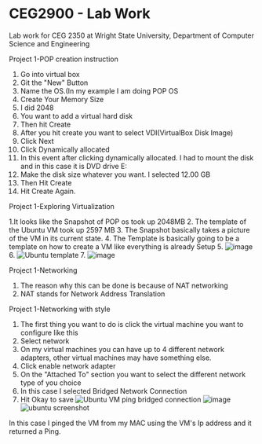 # CEG2900 - Lab Work
Lab work for CEG 2350 at Wright State University, Department of Computer Science and Engineering





Project 1-POP creation instruction

1. Go into virtual box
2. Git the "New" Button
3. Name the OS.(In my example I am doing POP OS
4. Create Your Memory Size
5. I did 2048
6. You want to add a virtual hard disk
7. Then hit Create
8. After you hit create you want to select VDI(VirtualBox Disk Image)
9. Click Next
10. Click Dynamically allocated
11. In this event after clicking dynamically allocated. I had to mount the disk and in this case it is DVD drive E:
12. Make the disk size whatever you want. I selected 12.00 GB
13. Then Hit Create
14. Hit Create Again. 






 Project 1-Exploring Virtualization
 
 1.It looks like the Snapshot of POP os took up 2048MB
 2. The template of the Ubuntu VM took up 2597 MB
 3. The Snapshot basically takes a picture of the VM in its current state.
 4. The Template is basically going to be a template on how to create a VM like everything is already Setup
 5. ![image](https://user-images.githubusercontent.com/59849834/133356145-3ff48cac-0544-4d33-8a46-43b897d97f0f.png)
 6. ![Ubuntu template](https://user-images.githubusercontent.com/59849834/134017329-e7044019-ce69-41c7-8098-096468bf71b3.png)
 7. ![image](https://user-images.githubusercontent.com/59849834/134017691-05a9f0d4-4de6-4dca-8134-08d73c9c87de.png)




Project 1-Networking
1. The reason why this can be done is because of NAT networking
2. NAT stands for Network Address Translation

Project 1-Networking with style 

1. The first thing you want to do is click the virtual machine you want to configure like this
2. Select network 
3. On my virtual machines you can have up to 4 different network adapters, other virtual machines may have something else.
4. Click enable network adapter 
5. On the "Attached To" section you want to select the different network type of you choice
6. In this case I selected Bridged Network Connection
7. Hit Okay to save
![Ubuntu VM ping bridged connection](https://user-images.githubusercontent.com/59849834/134014255-2c193269-fdd4-4d84-b725-8f2a36f7ddd3.jpg)
![image](https://user-images.githubusercontent.com/59849834/134096327-f6e99666-1f7f-437e-8167-8308a63577b5.png)
![ubuntu screenshot](https://user-images.githubusercontent.com/59849834/134096550-5317da18-e25c-442a-a01e-559f78537acd.png)



In this case I pinged the VM from my MAC using the VM's Ip address and it returned a Ping.
